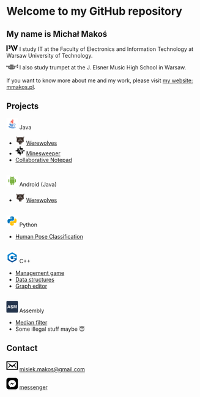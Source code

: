 # Welcome to my GitHub repository

## My name is Michał Makoś

<img alt="website" width="30px" src="https://raw.githubusercontent.com/mmakos/mmakos/main/icon/pw.svg" /> I study IT at the Faculty of Electronics and Information Technology at Warsaw University of Technology.

<img alt="website" width="30px" src="https://raw.githubusercontent.com/mmakos/mmakos/69eb4fb8aee6ab095671aef31b1a9a93d89c0595/icon/trumpet.svg" /> I also study trumpet at the J. Elsner Music High School in Warsaw.
<br><br>
If you want to know more about me and my work, please visit [my website: mmakos.pl](http://mmakos.pl/).

## Projects

<img alt="Java" height="30px" src="https://raw.githubusercontent.com/mmakos/mmakos/main/icon/java.svg" /> Java

* <img alt="Werewolves" height="24px" src="https://raw.githubusercontent.com/mmakos/mmakos/main/icon/werewolves.svg" /> [Werewolves](https://github.com/mmakos/Werewolves)
* <img alt="Minesweeper" height="24px" src="https://raw.githubusercontent.com/mmakos/mmakos/main/icon/saper.svg" /> [Minesweeper](https://github.com/mmakos/Saper)
* [Collaborative Notepad](https://github.com/mmakos/Notepad)

<br>
<img align="bottom" alt="Android" height="30px" src="https://raw.githubusercontent.com/mmakos/mmakos/main/icon/android.svg" /> Android (Java)

* <img alt="Werewolves" height="24px" src="https://raw.githubusercontent.com/mmakos/mmakos/main/icon/werewolves.svg" /> [Werewolves](https://github.com/mmakos/WerewolvesApp)

<br>
<img alt="Python" height="30px" src="https://raw.githubusercontent.com/mmakos/mmakos/main/icon/python.svg" /> Python

* [Human Pose Classification](https://github.com/mmakos/HPC)

<br>
<img alt="C++" height="30px" src="https://raw.githubusercontent.com/mmakos/mmakos/main/icon/cpp.svg" /> C++

* [Management game](https://github.com/mmakos/Management-game)
* [Data structures](https://github.com/mmakos/Data-structures)
* [Graph editor](https://github.com/mmakos/Graph-editor)

<br>
<img align="bottom" alt="Assembly" height="30px" src="https://raw.githubusercontent.com/mmakos/mmakos/main/icon/assembly.svg" /> Assembly

* [Median filter](https://github.com/mmakos/Median-filter)
* Some illegal stuff maybe 😇

## Contact

<img alt="mail" width="30px" src="https://raw.githubusercontent.com/mmakos/mmakos/main/icon/mail.svg" /> misiek.makos@gmail.com

<img alt="messenger" width="30px" src="https://raw.githubusercontent.com/mmakos/mmakos/main/icon/messenger.svg" /> [messenger](https://www.messenger.com/t/michalek.makos)

<!--
**mmakos/mmakos** is a ✨ _special_ ✨ repository because its `README.md` (this file) appears on your GitHub profile.

Here are some ideas to get you started:

- 🔭 I’m currently working on ...
- 🌱 I’m currently learning ...
- 👯 I’m looking to collaborate on ...
- 🤔 I’m looking for help with ...
- 💬 Ask me about ...
- 📫 How to reach me: ...
- 😄 Pronouns: ...
- ⚡ Fun fact: ...
-->
